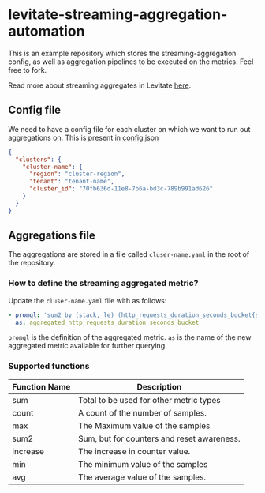 # levitate-streaming-aggregation-automation

This is an example repository which stores the streaming-aggregation config, as well as aggregation pipelines to be executed on the metrics. Feel free to fork.

Read more about streaming aggregates in Levitate [here](https://docs.last9.io/docs/streaming-aggregations).

## Config file

We need to have a config file for each cluster on which we want to run out aggregations on.
This is present in [config.json](.github/workflows/config.json)

```json
{
  "clusters": {
    "cluster-name": {
      "region": "cluster-region",
      "tenant": "tenant-name",
      "cluster_id": "70fb636d-11e8-7b6a-bd3c-789b991ad626"
    }
  }
}
```

## Aggregations file

The aggregations are stored in a file called `cluser-name.yaml` in the root of the repository.

### How to define the streaming aggregated metric?

Update the `cluser-name.yaml` file with as follows:

```yaml
- promql: 'sum2 by (stack, le) (http_requests_duration_seconds_bucket{service="pushnotifs"}[1m])'
  as: aggregated_http_requests_duration_seconds_bucket
```

`promql` is the definition of the aggregated metric.
`as` is the name of the new aggregated metric available for further querying.

### Supported functions

| Function Name | Description                                |
| ------------- | ------------------------------------------ |
| sum           | Total to be used for other metric types    |
| count         | A count of the number of samples.          |
| max           | The Maximum value of the samples           |
| sum2          | Sum, but for counters and reset awareness. |
| increase      | The increase in counter value.             |
| min           | The minimum value of the samples           |
| avg           | The average value of the samples.          |
